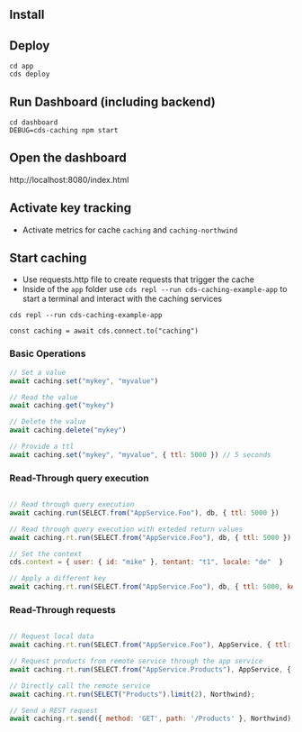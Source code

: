 

## Install




## Deploy
```
cd app
cds deploy
```

## Run Dashboard (including backend)

```
cd dashboard
DEBUG=cds-caching npm start
```

## Open the dashboard

http://localhost:8080/index.html

## Activate key tracking 

* Activate metrics for cache `caching` and `caching-northwind`

## Start caching

* Use requests.http file to create requests that trigger the cache
* Inside of the `app` folder use `cds repl --run cds-caching-example-app` to start a terminal and interact with the caching services



```
cds repl --run cds-caching-example-app

const caching = await cds.connect.to("caching")

```

### Basic Operations

```javascript
// Set a value
await caching.set("mykey", "myvalue")

// Read the value
await caching.get("mykey")

// Delete the value
await caching.delete("mykey")

// Provide a ttl
await caching.set("mykey", "myvalue", { ttl: 5000 }) // 5 seconds

```


### Read-Through query execution

```javascript

// Read through query execution
await caching.run(SELECT.from("AppService.Foo"), db, { ttl: 5000 })

// Read through query execution with exteded return values
await caching.rt.run(SELECT.from("AppService.Foo"), db, { ttl: 5000 })

// Set the context
cds.context = { user: { id: "mike" }, tentant: "t1", locale: "de"  }

// Apply a different key
await caching.rt.run(SELECT.from("AppService.Foo"), db, { ttl: 5000, key: "{locale}:{user}:{hash}" })
```

### Read-Through requests

``` javascript

// Request local data
await caching.rt.run(SELECT.from("AppService.Foo"), AppService, { ttl: 5_000 })

// Request products from remote service through the app service
await caching.rt.run(SELECT.from("AppService.Products"), AppService, { ttl: 5_000 })

// Directly call the remote service
await caching.rt.run(SELECT("Products").limit(2), Northwind);

// Send a REST request
await caching.rt.send({ method: 'GET', path: '/Products' }, Northwind);
```

